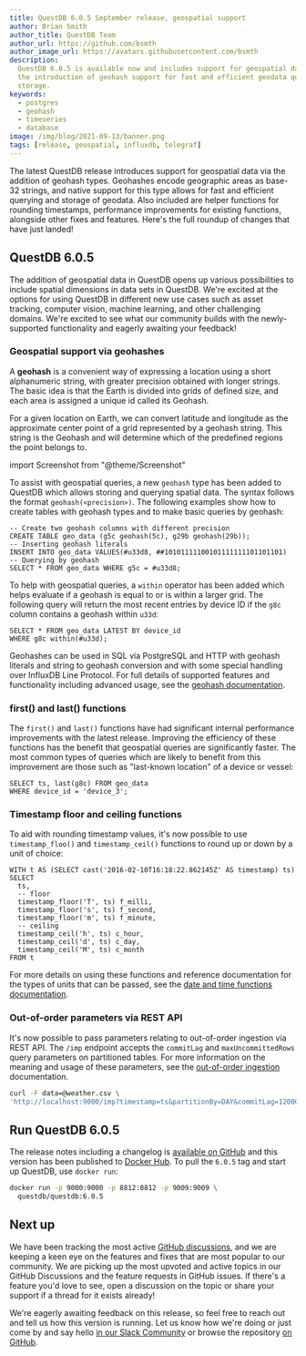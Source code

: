 ```yaml
---
title: QuestDB 6.0.5 September release, geospatial support
author: Brian Smith
author_title: QuestDB Team
author_url: https://github.com/bsmth
author_image_url: https://avatars.githubusercontent.com/bsmth
description:
  QuestDB 6.0.5 is available now and includes support for geospatial data with
  the introduction of geohash support for fast and efficient geodata queries and
  storage.
keywords:
  - postgres
  - geohash
  - timeseries
  - database
image: /img/blog/2021-09-13/banner.png
tags: [release, geospatial, influxdb, telegraf]
---
```


The latest QuestDB release introduces support for geospatial data via the
addition of geohash types. Geohashes encode geographic areas as base-32 strings,
and native support for this type allows for fast and efficient querying and
storage of geodata. Also included are helper functions for rounding timestamps,
performance improvements for existing functions, alongside other fixes and
features. Here's the full roundup of changes that have just landed!

<!--truncate-->

## QuestDB 6.0.5

The addition of geospatial data in QuestDB opens up various possibilities to
include spatial dimensions in data sets in QuestDB. We're excited at the options
for using QuestDB in different new use cases such as asset tracking, computer
vision, machine learning, and other challenging domains. We're excited to see
what our community builds with the newly-supported functionality and eagerly
awaiting your feedback!

### Geospatial support via geohashes

A **geohash** is a convenient way of expressing a location using a short
alphanumeric string, with greater precision obtained with longer strings. The
basic idea is that the Earth is divided into grids of defined size, and each
area is assigned a unique id called its Geohash.

For a given location on Earth, we can convert latitude and longitude as the
approximate center point of a grid represented by a geohash string. This string
is the Geohash and will determine which of the predefined regions the point
belongs to.

import Screenshot from "@theme/Screenshot"

<Screenshot
  alt="An illustration showing two maps with different geohash precision levels applied"
  height={598}
  src="/img/blog/2021-09-13/geohashes.png"
  width={850}
/>

To assist with geospatial queries, a new `geohash` type has been added to
QuestDB which allows storing and querying spatial data. The syntax follows the
format `geohash(<precision>)`. The following examples show how to create tables
with geohash types and to make basic queries by geohash:

```questdb-sql title="Geohash overview"
-- Create two geohash columns with different precision
CREATE TABLE geo_data (g5c geohash(5c), g29b geohash(29b));
-- Inserting geohash literals
INSERT INTO geo_data VALUES(#u33d8, ##10101111100101111111101101101)
-- Querying by geohash
SELECT * FROM geo_data WHERE g5c = #u33d8;
```

To help with geospatial queries, a `within` operator has been added which helps
evaluate if a geohash is equal to or is within a larger grid. The following
query will return the most recent entries by device ID if the `g8c` column
contains a geohash within `u33d`:

```questdb-sql title="within operator"
SELECT * FROM geo_data LATEST BY device_id
WHERE g8c within(#u33d);
```

Geohashes can be used in SQL via PostgreSQL and HTTP with geohash literals and
string to geohash conversion and with some special handling over InfluxDB Line
Protocol. For full details of supported features and functionality including
advanced usage, see the [geohash documentation](/docs/concept/geohashes).

### first() and last() functions

The `first()` and `last()` functions have had significant internal performance
improvements with the latest release. Improving the efficiency of these
functions has the benefit that geospatial queries are significantly faster. The
most common types of queries which are likely to benefit from this improvement
are those such as "last-known location" of a device or vessel:

```questdb-sql title="last() example"
SELECT ts, last(g8c) FROM geo_data
WHERE device_id = 'device_3';
```

### Timestamp floor and ceiling functions

To aid with rounding timestamp values, it's now possible to use
`timestamp_floo()` and `timestamp_ceil()` functions to round up or down by a
unit of choice:

```questdb-sql
WITH t AS (SELECT cast('2016-02-10T16:18:22.862145Z' AS timestamp) ts)
SELECT
  ts,
  -- floor
  timestamp_floor('T', ts) f_milli,
  timestamp_floor('s', ts) f_second,
  timestamp_floor('m', ts) f_minute,
  -- ceiling
  timestamp_ceil('h', ts) c_hour,
  timestamp_ceil('d', ts) c_day,
  timestamp_ceil('M', ts) c_month
FROM t
```

For more details on using these functions and reference documentation for the
types of units that can be passed, see the
[date and time functions documentation](/docs/reference/function/date-time#timestamp_ceil).

### Out-of-order parameters via REST API

It's now possible to pass parameters relating to out-of-order ingestion via REST
API. The `/imp` endpoint accepts the `commitLag` and `maxUncommittedRows` query
parameters on partitioned tables. For more information on the meaning and usage
of these parameters, see the
[out-of-order ingestion](/docs/guides/out-of-order-commit-lag) documentation.

```bash title="Out-of-order params via REST API"
curl -F data=@weather.csv \
'http://localhost:9000/imp?timestamp=ts&partitionBy=DAY&commitLag=120000000&maxUncommittedRows=10000'
```

## Run QuestDB 6.0.5

The release notes including a changelog is
[available on GitHub](https://github.com/questdb/questdb/releases/tag/6.0.5) and
this version has been published to
[Docker Hub](https://hub.docker.com/r/questdb/questdb/tags?page=1&ordering=last_updated).
To pull the `6.0.5` tag and start up QuestDB, use `docker run`:

```bash
docker run -p 9000:9000 -p 8812:8812 -p 9009:9009 \
  questdb/questdb:6.0.5
```

## Next up

We have been tracking the most active
[GitHub discussions](https://github.com/questdb/questdb/discussions), and we are
keeping a keen eye on the features and fixes that are most popular to our
community. We are picking up the most upvoted and active topics in our GitHub
Discussions and the feature requests in GitHub issues. If there's a feature
you'd love to see, open a discussion on the topic or share your support if a
thread for it exists already!

We're eagerly awaiting feedback on this release, so feel free to reach out and
tell us how this version is running. Let us know how we're doing or just come by
and say hello [in our Slack Community]({@slackUrl@}) or browse the repository
[on GitHub]({@githubUrl@}).

